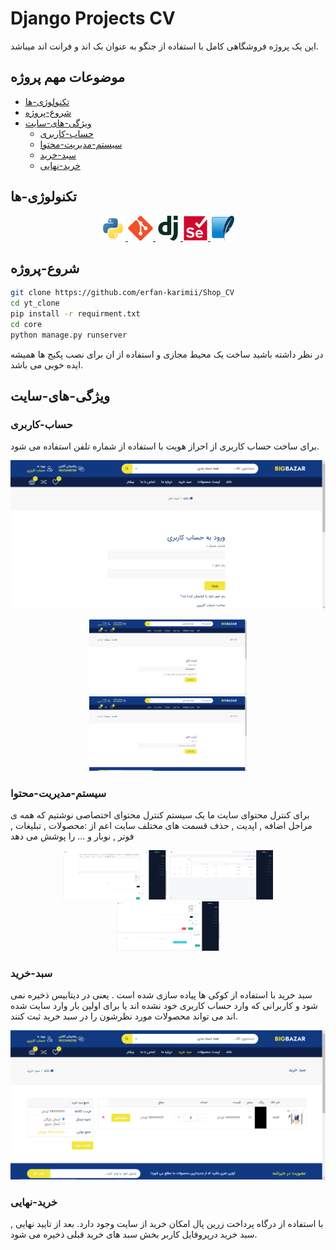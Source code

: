 # Django Projects CV

این یک پروژه فروشگاهی کامل با استفاده از جنگو به عنوان بک اند و فرانت اند میباشد.

##  موضوعات مهم پروژه
- [تکنولوژی-ها](#تکنولوژی-ها)
- [شروع-پروژه](#شروع-پروژه)
- [ویژگی-های-سایت](#ویژگی-های-سایت)
    - [حساب-کاربری](#حساب-کاربری)
    - [سیستم-مدیریت-محتوا](#سیستم-مدیریت-محتوا)
    - [سبد-خرید](#سبد-خرید)
    - [خرید-نهایی](#خرید-نهایی)


## تکنولوژی-ها
<p align="center">
<a href="https://www.python.org" target="_blank"> <img src="./docs/python-original.svg" alt="python" width="40" height="40"/> </a>
<a href="https://git-scm.com/" target="_blank"> <img src="./docs/git-original.svg" alt="git" width="40" height="40"/> </a>
<a href="https://www.djangoproject.com/" target="_blank"> <img src="./docs/django-plain.svg" alt="django" width="40" height="40"/> </a>
<a href="https://www.selenium.dev/" target="_blank"> <img src="./docs/selenium-original.svg" alt="selenium" width="40" height="40"/> </a>
<a href="https://sqlite.org/index.html" target="_blank"> <img src="./docs/sqlite-original.svg" alt="sqlite" width="40" height="40"/> </a>
</p>

## شروع-پروژه
```bash
git clone https://github.com/erfan-karimii/Shop_CV
cd yt_clone
pip install -r requirment.txt
cd core
python manage.py runserver
```
در نظر داشته باشید ساخت یک محیط مجازی و استفاده از ان برای نصب پکیج ها همیشه ایده خوبی می باشد.

## ویژگی-های-سایت

### حساب-کاربری
برای ساخت حساب کاربری از احراز هویت با استفاده از شماره تلفن استفاده می  شود.

<img src="./docs/login.png">
<p align="center">

<img src="./docs/sign-up.png" width="50%">
<img src="./docs/sign-up-auth-code.png" width="50%">
</p>

### سیستم-مدیریت-محتوا

برای کنترل محتوای سایت ما یک سیستم کنترل محتوای اختصاصی نوشتیم که همه ی مراحل اضافه , اپدیت , حذف قسمت های مختلف سایت اعم از :محصولات , تبلیغات , فوتر , نوبار و ... را پوشش می دهد

<p align="center">
<img src="./docs/cms-create.png" width="33%">
<img src="./docs/cms-list.png" width="33%">
<img src="./docs/cms-update-&-delete.png" width="33%">
</p>


### سبد-خرید

سبد خرید با استفاده از کوکی ها پیاده سازی شده است . یعنی در دیتابیس ذخیره نمی شود و کاربرانی که وارد حساب کاربری خود نشده اند یا برای اولین بار وارد سایت شده اند می تواند محصولات مورد نظرشون را در سبد خرید ثبت کنند.

<img src="./docs/show-cart.png">


### خرید-نهایی

با استفاده از درگاه پرداخت زرین پال امکان خرید از سایت وجود دارد. بعد از تایید نهایی , سبد خرید درپروفایل کاربر بخش سبد های خرید قبلی ذخیره می شود.